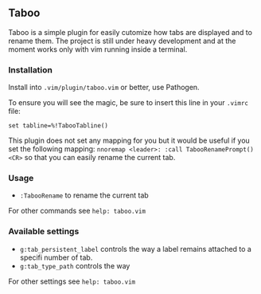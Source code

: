## Taboo

Taboo is a simple plugin for easily cutomize how tabs are displayed and to rename them. 
The project is still under heavy development and at the moment works only with vim running inside a terminal.


### Installation

 Install into `.vim/plugin/taboo.vim` or better, use Pathogen.

 To ensure you will see the magic, be sure to insert this line in your `.vimrc` file:

   `set tabline=%!TabooTabline()`


 This plugin does not set any mapping for you but it would be useful if you set the following mapping: `nnoremap <leader>: :call TabooRenamePrompt()<CR>` so that you can easily rename the current tab.


### Usage

 * `:TabooRename` to rename the current tab

 For other commands see `help: taboo.vim`


### Available settings

 * `g:tab_persistent_label` controls the way a label remains attached to
 a specifi number of tab. 
 * `g:tab_type_path` controls the way  
 
 For other settings see `help: taboo.vim`
